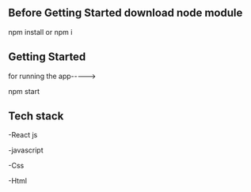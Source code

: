 ## Before Getting Started download node module
npm install or npm i

## Getting Started

for running the app----->

npm start


## Tech stack

 -React js
 
 -javascript
 
 -Css
 
 -Html

 
